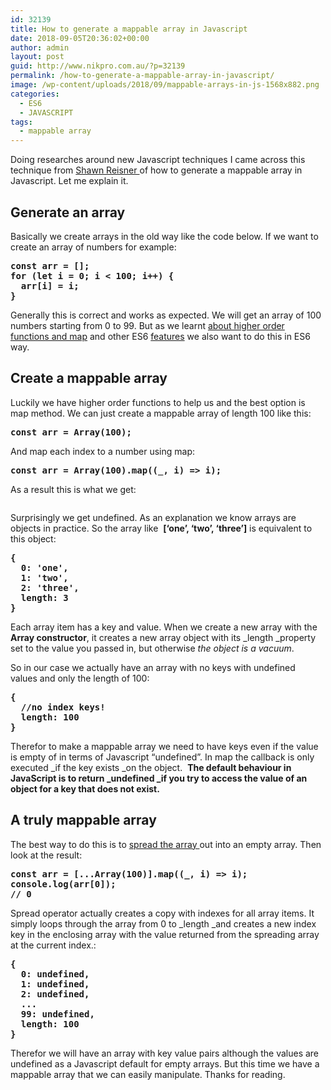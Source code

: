 ```yaml
---
id: 32139
title: How to generate a mappable array in Javascript
date: 2018-09-05T20:36:02+00:00
author: admin
layout: post
guid: http://www.nikpro.com.au/?p=32139
permalink: /how-to-generate-a-mappable-array-in-javascript/
image: /wp-content/uploads/2018/09/mappable-arrays-in-js-1568x882.png
categories:
  - ES6
  - JAVASCRIPT
tags:
  - mappable array
---
```

Doing researches around new Javascript techniques I came across this technique from <a href="https://itnext.io/@shawn.webdev?source=post_header_lockup" target="_blank" rel="noopener noreferrer">Shawn Reisner </a>of how to generate a mappable array in Javascript. Let me explain it.

## Generate an array

Basically we create arrays in the old way like the code below. If we want to create an array of numbers for example:

<pre class="wp-block-preformatted"><strong>const arr = [];</strong><br /><strong>for (let i = 0; i &lt; 100; i++) {</strong><br /><strong>  arr[i] = i;</strong><br /><strong>}</strong></pre>

Generally this is correct and works as expected. We will get an array of 100 numbers starting from 0 to 99. But as we learnt [about higher order functions and map](http://www.nikpro.com.au/javascript-es6-maps-with-examples/) and other ES6 [features](http://nikpro.com.au/category/es6) we also want to do this in ES6 way.

## Create a mappable array

Luckily we have higher order functions to help us and the best option is map method. We can just create a mappable array of length 100 like this:

<pre class="wp-block-preformatted"><strong>const arr = Array(100);</strong></pre>

And map each index to a number using map:

<pre class="wp-block-preformatted"><strong>const arr = Array(100).map((_, i) => i);</strong></pre>

As a result this is what we get:<figure class="wp-block-image">

<img src="http://www.nikpro.com.au/wp-content/uploads/2018/09/mapable-array.png" alt="" class="wp-image-32140" srcset="http://testgatsby.local/wp-content/uploads/2018/09/mapable-array.png 800w, http://testgatsby.local/wp-content/uploads/2018/09/mapable-array-300x152.png 300w, http://testgatsby.local/wp-content/uploads/2018/09/mapable-array-768x389.png 768w" sizes="(max-width: 800px) 100vw, 800px" /> </figure> 

Surprisingly we get undefined. As an explanation we know arrays are objects in practice. So the array like  **[&#8216;one&#8217;, &#8216;two&#8217;, &#8216;three&#8217;]** is equivalent to this object:

<pre class="wp-block-preformatted"><strong>{</strong><br /><strong>  0: 'one',</strong><br /><strong>  1: 'two',</strong><br /><strong>  2: 'three',</strong><br /><strong>  length: 3</strong><br /><strong>}</strong></pre>

Each array item has a key and value. When we create a new array with the **Array constructor**, it creates a new array object with its _length _property set to the value you passed in, but otherwise _the object is a vacuum_.

So in our case we actually have an array with no keys with undefined  values and only the length of 100:

<pre class="wp-block-preformatted"><strong>{</strong><br /><strong>  //no index keys!</strong><br /><strong>  length: 100</strong><br /><strong>}</strong></pre>

Therefor to make a mappable array we need to have keys even if the value is empty of in terms of Javascript &#8220;undefined&#8221;. In map the callback is only executed _if the key exists _on the object.  **The default behaviour in JavaScript is to return _undefined _if you try to access the value of an object for a key that does not exist.**

## A truly mappable array

The best way to do this is to [spread the array ](http://www.nikpro.com.au/what-is-spread-syntax-in-es6-and-how-to-use-it/)out into an empty array. Then look at the result:

<pre class="wp-block-preformatted"><strong>const arr = [...Array(100)].map((_, i) => i);</strong><br /><strong>console.log(arr[0]);</strong><br /><strong>// 0</strong></pre>

Spread operator actually creates a copy with indexes for all array items. It simply loops through the array from 0 to _length _and creates a new index key in the enclosing array with the value returned from the spreading array at the current index.:

<pre class="wp-block-preformatted"><strong>{</strong><br /><strong>  0: undefined,</strong><br /><strong>  1: undefined,</strong><br /><strong>  2: undefined,</strong><br /><strong>  ...</strong><br /><strong>  99: undefined,</strong><br /><strong>  length: 100</strong><br /><strong>}</strong></pre>

Therefor we will have an array with key value pairs although the values are undefined as a Javascript default for empty arrays. But this time we have a mappable array that we can easily manipulate. Thanks for reading. 